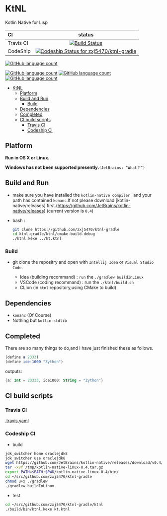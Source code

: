 # KtNL



Kotlin Native for Lisp


CI|status
:---|:---:
Travis CI|[![Build Status](https://travis-ci.org/zxj5470/ktnl-gradle.svg?branch=master)](https://travis-ci.org/zxj5470/ktnl-gradle)
CodeShip|[ ![Codeship Status for zxj5470/ktnl-gradle](https://app.codeship.com/projects/c811a1c0-a761-0135-bce0-229ed7207fef/status?branch=master)](https://app.codeship.com/projects/255803)

[![GitHub language count](https://img.shields.io/badge/language-Kotlin--Native-orange.svg)]() 

[![GitHub language count](https://img.shields.io/badge/Powerd%20by-JetBrains%20CLion-blue.svg)]() [![GitHub language count](https://img.shields.io/badge/Powerd%20by-JetBrains%20Intellij%20Idea-red.svg)]() [![GitHub language count](https://img.shields.io/badge/Powerd%20by-Visual%20Studio%20Code-blue.svg)]()
<!-- @import "[TOC]" {cmd="toc" depthFrom=1 depthTo=6 orderedList=false} -->
<!-- code_chunk_output -->

* [KtNL](#ktnl)
	* [Platform](#platform)
	* [Build and Run](#build-and-run)
		* [Build](#build)
	* [Dependencies](#dependencies)
	* [Completed](#completed)
	* [CI build scripts](#ci-build-scripts)
		* [Travis CI](#travis-ci)
		* [Codeship CI](#codeship-ci)

<!-- /code_chunk_output -->


## Platform
**Run in OS X or Linux.**

**Windows has not been supported presently.**`(JetBrains: “What？”)`

## Build and Run
- make sure you have installed the `kotlin-native compiler ` and your path has contained `konanc`.If not please download [kotlin-native/releases] first.(https://github.com/JetBrains/kotlin-native/releases)  (current version is `0.4`)

-  bash :
    ```bash
    git clone https://github.com/zxj5470/ktnl-gradle
    cd ktnl-gradle/ktnl/cmake-build-debug
    ./ktnl.kexe ../kt.ktnl
    ```

### Build
- git clone the repositry and open with `Intellij Idea` or `Visual Studio Code`.

  - Idea (building recommand) : `run` the `./gradlew buildInLinux` 
  - VSCode (coding recommand) : run the `./ktnl/build.sh`
  - CLion (in `ktnl` repository,using CMake to build)

## Dependencies
- `konanc` (Of Course)
- Nothing but `kotlin-stdlib`

## Completed
There are so many things to do,and I have just finished these as follows.

```scheme
(define a 2333)
(define ice-1000 "Zython")
```
outputs:
```kotlin
{a: Int = 23333, ice1000: String = "Zython"}
```

## CI build scripts
### Travis CI

[.travis.yaml](https://github.com/zxj5470/ktnl-gradle/blob/master/.travis.yml)

### Codeship CI
- build
```bash
jdk_switcher home oraclejdk8
jdk_switcher use oraclejdk8
wget https://github.com/JetBrains/kotlin-native/releases/download/v0.4/kotlin-native-linux-0.4.tar.gz -O /tmp/kotlin-native-linux-0.4.tar.gz
tar -xvf /tmp/kotlin-native-linux-0.4.tar.gz
export PATH=$PATH:$PWD/kotlin-native-linux-0.4/bin/
cd ~/src/github.com/zxj5470/ktnl-gradle
chmod u+x ./gradlew
./gradlew buildInLinux
```
- test
```bash
cd ~/src/github.com/zxj5470/ktnl-gradle/ktnl
./build/bin/ktnl.kexe kt.ktnl
```